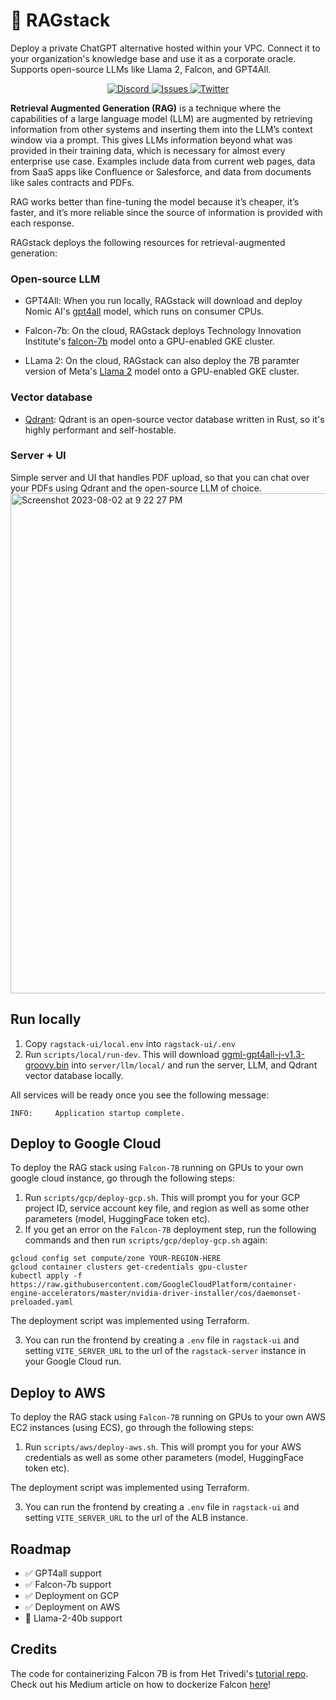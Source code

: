 # 🧺 RAGstack
Deploy a private ChatGPT alternative hosted within your VPC. Connect it to your organization's knowledge base and use it as a corporate oracle. Supports open-source LLMs like Llama 2, Falcon, and GPT4All.

<p align="center">
<a href="https://discord.gg/vhxm8qMQc">
    <img alt="Discord" src="https://img.shields.io/discord/1131844815005429790?label=&logo=discord&logoColor=ffffff&color=7389D8&labelColor=6A7EC2" />
</a>
<a href="https://github.com/psychicapi/rag-stack/issues?q=is%3Aissue+is%3Aclosed" target="_blank">
    <img src="https://img.shields.io/github/issues-closed/psychicapi/psychic?color=blue" alt="Issues">
</a>
  <a href="https://twitter.com/psychicapi" target="_blank">
    <img src="https://img.shields.io/twitter/follow/psychicapi?style=social" alt="Twitter">
</a>
</p>

**Retrieval Augmented Generation (RAG)** is a technique where the capabilities of a large language model (LLM) are augmented by retrieving information from other systems and inserting them into the LLM’s context window via a prompt. This gives LLMs information beyond what was provided in their training data, which is necessary for almost every enterprise use case. Examples include data from current web pages, data from SaaS apps like Confluence or Salesforce, and data from documents like sales contracts and PDFs.

RAG works better than fine-tuning the model because it’s cheaper, it’s faster, and it’s more reliable since the source of information is provided with each response.

RAGstack deploys the following resources for retrieval-augmented generation:

### Open-source LLM
* GPT4All: When you run locally, RAGstack will download and deploy Nomic AI's [gpt4all](https://github.com/nomic-ai/gpt4all) model, which runs on consumer CPUs.

* Falcon-7b: On the cloud, RAGstack deploys Technology Innovation Institute's [falcon-7b](https://huggingface.co/tiiuae/falcon-7b) model onto a GPU-enabled GKE cluster.

* LLama 2: On the cloud, RAGstack can also deploy the 7B paramter version of Meta's [Llama 2](https://ai.meta.com/llama/) model onto a GPU-enabled GKE cluster.

### Vector database

* [Qdrant](https://github.com/qdrant/qdrant): Qdrant is an open-source vector database written in Rust, so it's highly performant and self-hostable.

### Server + UI

Simple server and UI that handles PDF upload, so that you can chat over your PDFs using Qdrant and the open-source LLM of choice.
<img width="800" alt="Screenshot 2023-08-02 at 9 22 27 PM" src="https://github.com/psychic-api/rag-stack/assets/14931371/385f07d0-765f-4afd-b2da-88c3126184b7">

## Run locally

1. Copy `ragstack-ui/local.env` into `ragstack-ui/.env`
2. Run `scripts/local/run-dev`. This will download [ggml-gpt4all-j-v1.3-groovy.bin](https://gpt4all.io/models/ggml-gpt4all-j-v1.3-groovy.bin) into `server/llm/local/` and run the server, LLM, and Qdrant vector database locally.

All services will be ready once you see the following message:

```
INFO:     Application startup complete.
```

## Deploy to Google Cloud

To deploy the RAG stack using `Falcon-7B` running on GPUs to your own google cloud instance, go through the following steps:

1. Run `scripts/gcp/deploy-gcp.sh`. This will prompt you for your GCP project ID, service account key file, and region as well as some other parameters (model, HuggingFace token etc).
2. If you get an error on the `Falcon-7B` deployment step, run the following commands and then run `scripts/gcp/deploy-gcp.sh` again:

```
gcloud config set compute/zone YOUR-REGION-HERE
gcloud container clusters get-credentials gpu-cluster
kubectl apply -f https://raw.githubusercontent.com/GoogleCloudPlatform/container-engine-accelerators/master/nvidia-driver-installer/cos/daemonset-preloaded.yaml
```

The deployment script was implemented using Terraform.

3. You can run the frontend by creating a `.env` file in `ragstack-ui` and setting `VITE_SERVER_URL` to the url of the `ragstack-server` instance in your Google Cloud run.

## Deploy to AWS

To deploy the RAG stack using `Falcon-7B` running on GPUs to your own AWS EC2 instances (using ECS), go through the following steps:

1. Run `scripts/aws/deploy-aws.sh`. This will prompt you for your AWS credentials as well as some other parameters (model, HuggingFace token etc).

The deployment script was implemented using Terraform.

3. You can run the frontend by creating a `.env` file in `ragstack-ui` and setting `VITE_SERVER_URL` to the url of the ALB instance.

## Roadmap

* ✅ GPT4all support
* ✅ Falcon-7b support
* ✅ Deployment on GCP
* ✅ Deployment on AWS
* 🚧 Llama-2-40b support 


## Credits

The code for containerizing Falcon 7B is from Het Trivedi's [tutorial repo](https://github.com/htrivedi99/falcon-7b-truss). Check out his Medium article on how to dockerize Falcon [here](https://towardsdatascience.com/deploying-falcon-7b-into-production-6dd28bb79373)!
